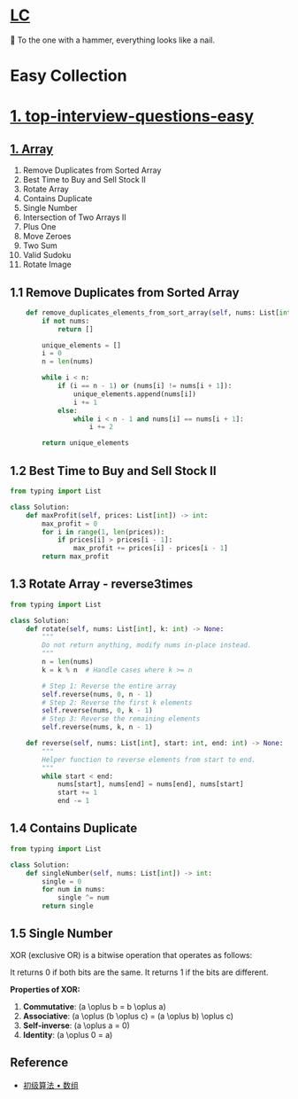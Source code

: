 # [LC][0]

📩 To the one with a hammer, everything looks like a nail.

# Easy Collection

# [1. top-interview-questions-easy][1]

## [1. Array][Array]

 1. Remove Duplicates from Sorted Array 
 2. Best Time to Buy and Sell Stock II
 3. Rotate Array
 4. Contains Duplicate
 5. Single Number
 6. Intersection of Two Arrays II
 7. Plus One
 8. Move Zeroes
 9. Two Sum
 10. Valid Sudoku
 11. Rotate Image
 
## 1.1 Remove Duplicates from Sorted Array

```python
    def remove_duplicates_elements_from_sort_array(self, nums: List[int]) -> List[int]:
        if not nums:
            return []

        unique_elements = []
        i = 0
        n = len(nums)

        while i < n:
            if (i == n - 1) or (nums[i] != nums[i + 1]):
                unique_elements.append(nums[i])
                i += 1
            else:
                while i < n - 1 and nums[i] == nums[i + 1]:
                    i += 2

        return unique_elements
```
 
## 1.2 Best Time to Buy and Sell Stock II

```python
from typing import List

class Solution:
    def maxProfit(self, prices: List[int]) -> int:
        max_profit = 0
        for i in range(1, len(prices)):
            if prices[i] > prices[i - 1]:
                max_profit += prices[i] - prices[i - 1]
        return max_profit
``` 
  
## 1.3 Rotate Array - reverse3times

```python
from typing import List

class Solution:
    def rotate(self, nums: List[int], k: int) -> None:
        """
        Do not return anything, modify nums in-place instead.
        """
        n = len(nums)
        k = k % n  # Handle cases where k >= n

        # Step 1: Reverse the entire array
        self.reverse(nums, 0, n - 1)
        # Step 2: Reverse the first k elements
        self.reverse(nums, 0, k - 1)
        # Step 3: Reverse the remaining elements
        self.reverse(nums, k, n - 1)

    def reverse(self, nums: List[int], start: int, end: int) -> None:
        """
        Helper function to reverse elements from start to end.
        """
        while start < end:
            nums[start], nums[end] = nums[end], nums[start]
            start += 1
            end -= 1
```

## 1.4 Contains Duplicate



```python
from typing import List

class Solution:
    def singleNumber(self, nums: List[int]) -> int:
        single = 0
        for num in nums:
            single ^= num
        return single

```

  
## 1.5 Single Number

XOR (exclusive OR) is a bitwise operation that operates as follows:

It returns 0 if both bits are the same.
It returns 1 if the bits are different.

**Properties of XOR:**

1. **Commutative**: \(a \oplus b = b \oplus a\)
2. **Associative**: \(a \oplus (b \oplus c) = (a \oplus b) \oplus c\)
3. **Self-inverse**: \(a \oplus a = 0\)
4. **Identity**: \(a \oplus 0 = a\)

  
## Reference

- [初级算法 • 数组](https://leetcode-cn.com/explore/interview/card/top-interview-questions-easy/1/array/)

[0]: https://leetcode.com/
[1]: https://leetcode.com/explore/interview/card/top-interview-questions-easy/

[Array]: https://leetcode.com/explore/interview/card/top-interview-questions-easy/92/array/
[1.1]: https://leetcode.com/explore/interview/card/top-interview-questions-easy/92/array/727/
[1.2]: https://leetcode-cn.com/articles/best-time-to-buy-and-sell-stock-ii/
